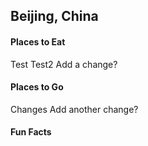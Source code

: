 ## Beijing, China

#### Places to Eat
Test
Test2
Add a change?
#### Places to Go
Changes
Add another change?
#### Fun Facts
